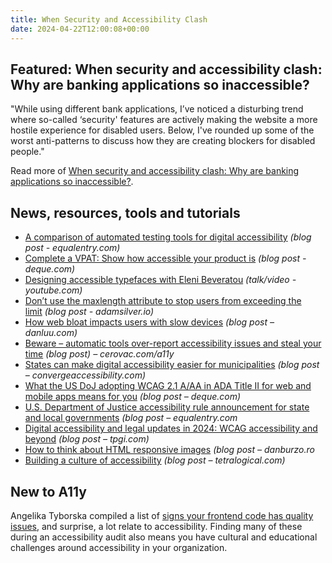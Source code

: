 ```yaml
---
title: When Security and Accessibility Clash
date: 2024-04-22T12:00:08+00:00
---
```


## Featured: When security and accessibility clash: Why are banking applications so inaccessible?

"While using different bank applications, I’ve noticed a disturbing trend where so-called ‘security' features are actively making the website a more hostile experience for disabled users. Below, I've rounded up some of the worst anti-patterns to discuss how they are creating blockers for disabled people."

Read more of [When security and accessibility clash: Why are banking applications so inaccessible?](https://www.nicchan.me/blog/when-security-and-accessibility-clash/).

## News, resources, tools and tutorials

- [A comparison of automated testing tools for digital accessibility](https://equalentry.com/digital-accessibility-automated-testing-tools-comparison/) *(blog post - equalentry.com)*
- [Complete a VPAT: Show how accessible your product is](https://www.deque.com/blog/understanding-vpat-and-acr/) *(blog post - deque.com)*
- [Designing accessible typefaces with Eleni Beveratou](https://www.youtube.com/watch?v=oaj7aItkj14&list=TLPQMDcwNDIwMjTn2UFDiTBC8Q&index=3) *(talk/video - youtube.com)*
- [Don’t use the maxlength attribute to stop users from exceeding the limit](https://adamsilver.io/blog/dont-use-the-maxlength-attribute-to-stop-users-from-exceeding-the-limit/) *(blog post - adamsilver.io)*
- [How web bloat impacts users with slow devices](https://danluu.com/slow-device/) *(blog post – danluu.com)*
- [Beware – automatic tools over-report accessibility issues and steal your time](https://cerovac.com/a11y/2024/04/beware-automatic-tools-over-report-accessibility-issues-and-steal-your-time/) *(blog post) – cerovac.com/a11y*
- [States can make digital accessibility easier for municipalities](https://convergeaccessibility.com/2024/04/15/municipalities_introduction/) *(blog post – convergeaccessibility.com)*
- [What the US DoJ adopting WCAG 2.1 A/AA in ADA Title II for web and mobile apps means for you](https://www.deque.com/blog/what-the-us-doj-adopting-wcag-2-1-a-aa-in-ada-title-ii-for-web-and-mobile-apps-means-for-you/) *(blog post – deque.com)*
- [U.S. Department of Justice accessibility rule announcement for state and local governments](https://equalentry.com/doj-accessibility-rule-announcement/) *(blog post – equalentry.com*
- [Digital accessibility and legal updates in 2024: WCAG accessibility and beyond](https://www.tpgi.com/digital-accessibility-in-2024-wcag-accessibility-and-beyond/) *(blog post – tpgi.com)*
- [How to think about HTML responsive images](https://danburzo.ro/responsive-images-html/) *(blog post – danburzo.ro*
- [Building a culture of accessibility](https://tetralogical.com/blog/2024/04/19/building-a-culture-of-accessibility/) *(blog post – tetralogical.com)*

## New to A11y

Angelika Tyborska compiled a list of [signs your frontend code has quality issues](https://angelika.me/2024/04/13/9-signs-your-frontend-code-has-quality-issues/), and surprise, a lot relate to accessibility. Finding many of these during an accessibility audit also means you have cultural and educational challenges around accessibility in your organization.
